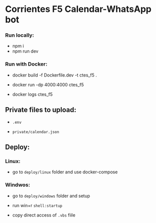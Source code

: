 # Corrientes F5 Calendar-WhatsApp bot

### Run locally:

- npm i
- npm run dev

### Run with Docker:

- docker build -f Dockerfile.dev -t ctes_f5 .

- docker run -dp 4000:4000 ctes_f5

- docker logs ctes_f5

## Private files to upload:

- `.env`

- `private/calendar.json`

## Deploy:

### Linux:

- go to `deploy/linux` folder and use docker-compose

### Windwos:

- go to `deploy/windows` folder and setup

- run win+r `shell:startup`

- copy direct access of `.vbs` fiile
